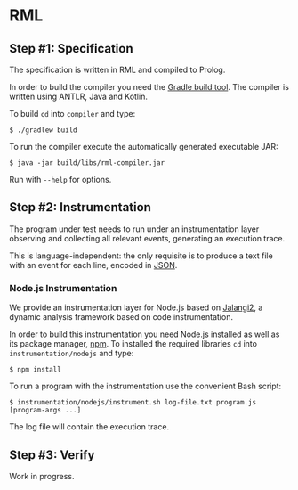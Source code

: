 # RML
## Step #1: Specification
The specification is written in RML and compiled to Prolog.

In order to build the compiler you need the [Gradle build tool](https://gradle.org/). The compiler is written using ANTLR, Java and Kotlin.

To build `cd` into `compiler` and type:

    $ ./gradlew build

To run the compiler execute the automatically generated executable JAR:

    $ java -jar build/libs/rml-compiler.jar

Run with `--help` for options.

## Step #2: Instrumentation
The program under test needs to run under an instrumentation layer observing and collecting all relevant events, generating an execution trace.

This is language-independent: the only requisite is to produce a text file with an event for each line, encoded in [JSON](https://www.json.org/).

### Node.js Instrumentation
We provide an instrumentation layer for Node.js based on [Jalangi2](https://github.com/Samsung/jalangi2/), a dynamic analysis framework based on code instrumentation.

In order to build this instrumentation you need Node.js installed as well as its package manager, [npm](https://www.npmjs.com/). To installed the required libraries `cd` into `instrumentation/nodejs` and type:

    $ npm install

To run a program with the instrumentation use the convenient Bash script:

    $ instrumentation/nodejs/instrument.sh log-file.txt program.js [program-args ...]

The log file will contain the execution trace.

## Step #3: Verify
Work in progress.
